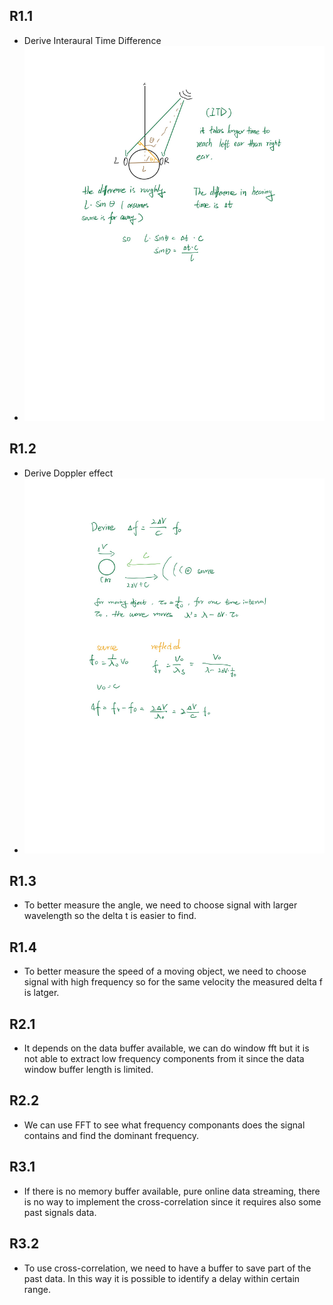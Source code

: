 ## R1.1
* Derive Interaural Time Difference 
*  <img src="Page1.jpg" style="width:600px;height:600px;"/>
## R1.2
* Derive Doppler effect
* <img src="Page2.jpg" style="width:600px;height:600px;"/>
 
## R1.3
* To better measure the angle, we need to choose signal with larger wavelength so the delta t is easier to find.

## R1.4
* To better measure the speed of a moving object, we need to choose signal with high frequency so for the same velocity the measured delta f is latger.

## R2.1
* It depends on the data buffer available, we can do window fft but it is not able to extract low frequency components from it since the data window buffer length is limited.

## R2.2 
* We can use FFT to see what frequency componants does the signal contains and find the dominant frequency. 

## R3.1
* If there is no memory buffer available, pure online data streaming, there is no way to implement the cross-correlation since it requires also some past signals data.

## R3.2
* To use cross-correlation, we need to have a buffer to save part of the past data. In this way it is possible to identify a delay within certain range.

